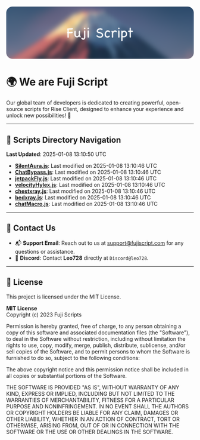 ![Banner](.github/b.webp)

# 🌍 **We are Fuji Script**

Our global team of developers is dedicated to creating powerful, open-source scripts for Rise Client, designed to enhance your experience and unlock new possibilities! 🌟

---
<!-- SCRIPTS_NAVIGATION_START -->
## 📂 **Scripts Directory Navigation**

**Last Updated**: 2025-01-08 13:10:50 UTC

- **[SilentAura.js](scripts/SilentAura.js)**: Last modified on 2025-01-08 13:10:46 UTC
- **[ChatBypass.js](scripts/ChatBypass.js)**: Last modified on 2025-01-08 13:10:46 UTC
- **[jetpackFly.js](scripts/jetpackFly.js)**: Last modified on 2025-01-08 13:10:46 UTC
- **[velocityHylex.js](scripts/velocityHylex.js)**: Last modified on 2025-01-08 13:10:46 UTC
- **[chestxray.js](scripts/chestxray.js)**: Last modified on 2025-01-08 13:10:46 UTC
- **[bedxray.js](scripts/bedxray.js)**: Last modified on 2025-01-08 13:10:46 UTC
- **[chatMacro.js](scripts/chatMacro.js)**: Last modified on 2025-01-08 13:10:46 UTC

<!-- SCRIPTS_NAVIGATION_END -->

---

## 💬 **Contact Us**  
- 📬 **Support Email**: Reach out to us at [support@fujiscript.com](mailto:support@fujiscript.com) for any questions or assistance.  
- 💬 **Discord**: Contact **Leo728** directly at `Discord@leo728`.

---

## 📜 **License**

This project is licensed under the MIT License.  

**MIT License**  
Copyright (c) 2023 Fuji Scripts  

Permission is hereby granted, free of charge, to any person obtaining a copy of this software and associated documentation files (the "Software"), to deal in the Software without restriction, including without limitation the rights to use, copy, modify, merge, publish, distribute, sublicense, and/or sell copies of the Software, and to permit persons to whom the Software is furnished to do so, subject to the following conditions:  

The above copyright notice and this permission notice shall be included in all copies or substantial portions of the Software.  

THE SOFTWARE IS PROVIDED "AS IS", WITHOUT WARRANTY OF ANY KIND, EXPRESS OR IMPLIED, INCLUDING BUT NOT LIMITED TO THE WARRANTIES OF MERCHANTABILITY, FITNESS FOR A PARTICULAR PURPOSE AND NONINFRINGEMENT. IN NO EVENT SHALL THE AUTHORS OR COPYRIGHT HOLDERS BE LIABLE FOR ANY CLAIM, DAMAGES OR OTHER LIABILITY, WHETHER IN AN ACTION OF CONTRACT, TORT OR OTHERWISE, ARISING FROM, OUT OF OR IN CONNECTION WITH THE SOFTWARE OR THE USE OR OTHER DEALINGS IN THE SOFTWARE.  
